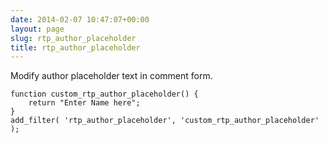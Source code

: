```yaml
---
date: 2014-02-07 10:47:07+00:00
layout: page
slug: rtp_author_placeholder
title: rtp_author_placeholder
---
```


Modify author placeholder text in comment form.

    
    function custom_rtp_author_placeholder() {
        return "Enter Name here";
    }
    add_filter( 'rtp_author_placeholder', 'custom_rtp_author_placeholder' );
